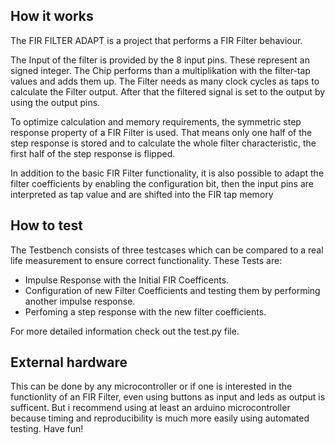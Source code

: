 <!---

This file is used to generate your project datasheet. Please fill in the information below and delete any unused
sections.

You can also include images in this folder and reference them in the markdown. Each image must be less than
512 kb in size, and the combined size of all images must be less than 1 MB.
-->

## How it works

The FIR FILTER ADAPT is a project that performs a FIR Filter behaviour. 

The Input of the filter is provided by the 8 input pins. These represent an signed integer. The Chip performs than a multiplikation with the filter-tap values and adds them up. 
The Filter needs as many clock cycles as taps to calculate the Filter output. After that the filtered signal is set to the output by using the output pins. 

To optimize calculation and memory requirements, the symmetric step response property of a FIR Filter is used. That means only one half of the step response is stored and to calculate the whole filter characteristic, the first half of the step response is flipped. 

In addition to the basic FIR Filter functionality, it is also possible to adapt the filter coefficients by enabling the configuration bit, then the input pins are interpreted as tap value and are shifted into the FIR tap memory

## How to test

The Testbench consists of three testcases which can be compared to a real life measurement to ensure correct functionality. 
These Tests are:
- Impulse Response with the Initial FIR Coefficents.
- Configuration of new Filter Coefficients and testing them by performing another impulse response.
- Perfoming a step response with the new filter coefficients. 

For more detailed information check out the test.py file.

## External hardware

This can be done by any microcontroller or if one is interested in the functionlity of an FIR Filter, even using buttons as input and leds as output is sufficent. 
But i recommend using at least an arduino microcontroller because timing and reproducibility is much more easily using automated testing. Have fun!
